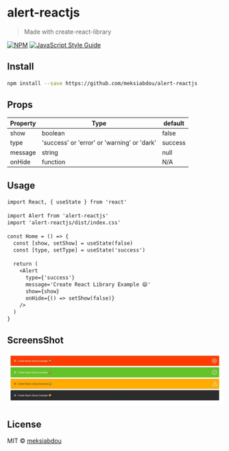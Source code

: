 # alert-reactjs

> Made with create-react-library

[![NPM](https://img.shields.io/npm/v/alert-reactjs.svg)](https://www.npmjs.com/package/alert-reactjs) [![JavaScript Style Guide](https://img.shields.io/badge/code_style-standard-brightgreen.svg)](https://standardjs.com)

## Install

```bash
npm install --save https://github.com/meksiabdou/alert-reactjs
```
## Props

| Property | Type   | default |
| -------- | ------ | ------------|
| show     | boolean | false
| type     | 'success' or 'error' or 'warning' or 'dark' | success |
| message  | string |  null |
| onHide   | function |  N/A |

## Usage

```tsx
import React, { useState } from 'react'

import Alert from 'alert-reactjs'
import 'alert-reactjs/dist/index.css'

const Home = () => {
  const [show, setShow] = useState(false)
  const [type, setType] = useState('success')

  return (
    <Alert
      type={'success'}
      message='Create React Library Example 😄'
      show={show}
      onHide={() => setShow(false)}
    />
  )
}
```

## ScreensShot 
![Upload Tab](docs/screenshot.jpg)

## License

MIT © [meksiabdou](https://github.com/meksiabdou)
